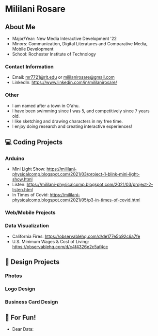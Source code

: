 # Mililani Rosare

## About Me
- Major/Year: New Media Interactive Development '22
- Minors: Communication, Digital Literatures and Comparative Media, Mobile Development
- School: Rochester Institute of Technology

### Contact Information
- Email: mr7721@rit.edu or mililanirosare@gmail.com
- LinkedIn: https://www.linkedin.com/in/mililanirosare/

### Other 
- I am named after a town in O'ahu.
- I have been swimming since I was 5, and competitively since 7 years old.
- I like sketching and drawing characters in my free time. 
- I enjoy doing research and creating interactive experiences!


## 💻 Coding Projects
### Arduino
- Mini Light Show: https://mililani-physicalcomp.blogspot.com/2021/03/project-1-blink-mini-light-show.html
- Listen: https://mililani-physicalcomp.blogspot.com/2021/03/project-2-listen.html
- In Times of Covid: https://mililani-physicalcomp.blogspot.com/2021/05/p3-in-times-of-covid.html

### Web/Mobile Projects
### Data Visualization
- California Fires: https://observablehq.com/d/de177e5b92c6a7fe
- U.S. Minimum Wages & Cost of Living: https://observablehq.com/d/c4f4326e2c5af4cc 


## 🎨 Design Projects
### Photos
### Logo Design
### Business Card Design

## 🎉 For Fun!
- Dear Data: 
